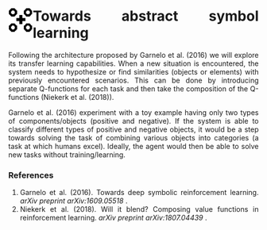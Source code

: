 <div class="container">
  <div class="row">
    <div class="col-sm">
      <img align="left" src="symbol.png" height=50/>
    </div>
    <div class="col">
      <h1 align="justify">
        Towards abstract symbol learning
      </h1>
    </div>
  </div>
</div>

<p align="justify">
Following the architecture proposed by Garnelo et al. (2016) we will explore its transfer learning capabilities. When a new situation is encountered, the system needs to hypothesize or find similarities (objects or elements)  with previously encountered scenarios. This can be done by introducing separate Q-functions for each task and then  take the composition of the Q-functions (Niekerk et al. (2018)).
</p>

<p align="justify">
Garnelo et al. (2016) experiment with a toy example having only two types of components/objects (positive and negative). If the system is able to classify different types of positive and negative objects, it would be a step towards solving the task of combining various objects into categories (a task at which humans excel). Ideally, the agent would then be able to solve new tasks without training/learning.
</p>

<h3> References </h3>

<ol>
  <li align="justify"> Garnelo et al. (2016). Towards deep symbolic reinforcement learning. <i> arXiv preprint arXiv:1609.05518 </i>. </li>
  <li align="justify"> Niekerk et al. (2018). Will it blend? Composing value functions in reinforcement learning. <i> arXiv preprint arXiv:1807.04439 </i>. </li>
</ol>
